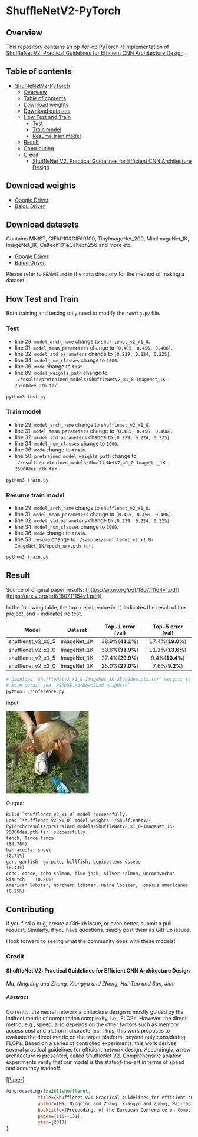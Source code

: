 # ShuffleNetV2-PyTorch

## Overview

This repository contains an op-for-op PyTorch reimplementation
of [ShuffleNet V2: Practical Guidelines for Efficient CNN Architecture Design](https://arxiv.org/pdf/1807.11164v1.pdf)
.

## Table of contents

- [ShuffleNetV2-PyTorch](#shufflenetv2-pytorch)
    - [Overview](#overview)
    - [Table of contents](#table-of-contents)
    - [Download weights](#download-weights)
    - [Download datasets](#download-datasets)
    - [How Test and Train](#how-test-and-train)
        - [Test](#test)
        - [Train model](#train-model)
        - [Resume train model](#resume-train-model)
    - [Result](#result)
    - [Contributing](#contributing)
    - [Credit](#credit)
        - [ShuffleNet V2: Practical Guidelines for Efficient CNN Architecture Design](#shufflenet-v2-practical-guidelines-for-efficient-cnn-architecture-design)

## Download weights

- [Google Driver](https://drive.google.com/drive/folders/17ju2HN7Y6pyPK2CC_AqnAfTOe9_3hCQ8?usp=sharing)
- [Baidu Driver](https://pan.baidu.com/s/1yNs4rqIb004-NKEdKBJtYg?pwd=llot)

## Download datasets

Contains MNIST, CIFAR10&CIFAR100, TinyImageNet_200, MiniImageNet_1K, ImageNet_1K, Caltech101&Caltech256 and more etc.

- [Google Driver](https://drive.google.com/drive/folders/1f-NSpZc07Qlzhgi6EbBEI1wTkN1MxPbQ?usp=sharing)
- [Baidu Driver](https://pan.baidu.com/s/1arNM38vhDT7p4jKeD4sqwA?pwd=llot)

Please refer to `README.md` in the `data` directory for the method of making a dataset.

## How Test and Train

Both training and testing only need to modify the `config.py` file.

### Test

- line 29: `model_arch_name` change to `shufflenet_v2_x1_0`.
- line 31: `model_mean_parameters` change to `[0.485, 0.456, 0.406]`.
- line 32: `model_std_parameters` change to `[0.229, 0.224, 0.225]`.
- line 34: `model_num_classes` change to `1000`.
- line 36: `mode` change to `test`.
- line 89: `model_weights_path` change to `./results/pretrained_models/ShuffleNetV2_x1_0-ImageNet_1K-25000dee.pth.tar`.

```bash
python3 test.py
```

### Train model

- line 29: `model_arch_name` change to `shufflenet_v2_x1_0`.
- line 31: `model_mean_parameters` change to `[0.485, 0.456, 0.406]`.
- line 32: `model_std_parameters` change to `[0.229, 0.224, 0.225]`.
- line 34: `model_num_classes` change to `1000`.
- line 36: `mode` change to `train`.
- line 50: `pretrained_model_weights_path` change
  to `./results/pretrained_models/ShuffleNetV2_x1_0-ImageNet_1K-25000dee.pth.tar`.

```bash
python3 train.py
```

### Resume train model

- line 29: `model_arch_name` change to `shufflenet_v2_x1_0`.
- line 31: `model_mean_parameters` change to `[0.485, 0.456, 0.406]`.
- line 32: `model_std_parameters` change to `[0.229, 0.224, 0.225]`.
- line 34: `model_num_classes` change to `1000`.
- line 36: `mode` change to `train`.
- line 53: `resume` change to `./samples/shufflenet_v2_x1_0-ImageNet_1K/epoch_xxx.pth.tar`.

```bash
python3 train.py
```

## Result

Source of original paper results: [https://arxiv.org/pdf/1807.11164v1.pdf](https://arxiv.org/pdf/1807.11164v1.pdf))

In the following table, the top-x error value in `()` indicates the result of the project, and `-` indicates no test.

|       Model        |   Dataset   | Top-1 error (val) | Top-5 error (val) |
|:------------------:|:-----------:|:-----------------:|:-----------------:|
| shufflenet_v2_x0_5 | ImageNet_1K | 38.9%(**41.1%**)  | 17.4%(**19.0%**)  |
| shufflenet_v2_x1_0 | ImageNet_1K | 30.6%(**31.9%**)  | 11.1%(**13.6%**)  |
| shufflenet_v2_x1_5 | ImageNet_1K | 27.4%(**29.9%**)  |  9.4%(**10.4%**)  |
| shufflenet_v2_x2_0 | ImageNet_1K | 25.0%(**27.0%**)  |  7.6%(**9.2%**)   |

```bash
# Download `ShuffleNetV2_x1_0-ImageNet_1K-25000dee.pth.tar` weights to `./results/pretrained_models`
# More detail see `README.md<Download weights>`
python3 ./inference.py 
```

Input:

<span align="center"><img width="224" height="224" src="figure/n01440764_36.JPEG"/></span>

Output:

```text
Build `shufflenet_v2_x1_0` model successfully.
Load `shufflenet_v2_x1_0` model weights `/ShuffleNetV2-PyTorch/results/pretrained_models/ShuffleNetV2_x1_0-ImageNet_1K-25000dee.pth.tar` successfully.
tench, Tinca tinca                                                          (84.78%)
barracouta, snoek                                                           (2.71%)
gar, garfish, garpike, billfish, Lepisosteus osseus                         (0.43%)
coho, cohoe, coho salmon, blue jack, silver salmon, Oncorhynchus kisutch    (0.28%)
American lobster, Northern lobster, Maine lobster, Homarus americanus       (0.25%)
```

## Contributing

If you find a bug, create a GitHub issue, or even better, submit a pull request. Similarly, if you have questions,
simply post them as GitHub issues.

I look forward to seeing what the community does with these models!

### Credit

#### ShuffleNet V2: Practical Guidelines for Efficient CNN Architecture Design

*Ma, Ningning and Zhang, Xiangyu and Zheng, Hai-Tao and Sun, Jian*

##### Abstract

Currently, the neural network architecture design is mostly
guided by the indirect metric of computation complexity, i.e., FLOPs.
However, the direct metric, e.g., speed, also depends on the other factors
such as memory access cost and platform characterics. Thus, this work
proposes to evaluate the direct metric on the target platform, beyond
only considering FLOPs. Based on a series of controlled experiments,
this work derives several practical guidelines for efficient network design. Accordingly, a new architecture is
presented, called ShuffleNet V2.
Comprehensive ablation experiments verify that our model is the stateof-the-art in terms of speed and accuracy tradeoff.

[[Paper]](https://arxiv.org/pdf/1807.11164v1.pdf)

```bibtex
@inproceedings{ma2018shufflenet, 
            title={Shufflenet v2: Practical guidelines for efficient cnn architecture design},  
            author={Ma, Ningning and Zhang, Xiangyu and Zheng, Hai-Tao and Sun, Jian},  
            booktitle={Proceedings of the European Conference on Computer Vision (ECCV)},  
            pages={116--131}, 
            year={2018} 
}
```